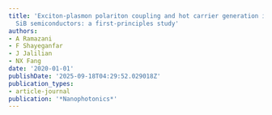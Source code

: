 ```yaml
---
title: 'Exciton-plasmon polariton coupling and hot carrier generation in two-dimensional
  SiB semiconductors: a first-principles study'
authors:
- A Ramazani
- F Shayeganfar
- J Jalilian
- NX Fang
date: '2020-01-01'
publishDate: '2025-09-18T04:29:52.029018Z'
publication_types:
- article-journal
publication: '*Nanophotonics*'
---
```

